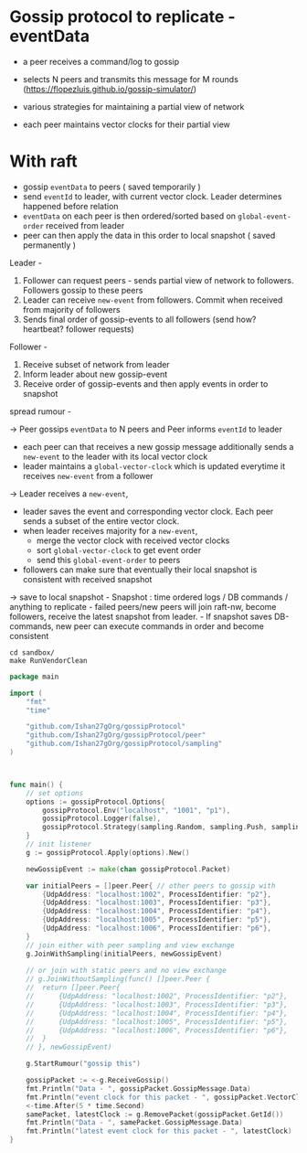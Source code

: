 
# Gossip protocol to replicate - eventData

- a peer receives a command/log to gossip
- selects N peers and transmits this message for M rounds (https://flopezluis.github.io/gossip-simulator/) 
- various strategies for maintaining a partial view of network

- each peer maintains vector clocks for their partial view

# With raft

- gossip `eventData` to peers ( saved temporarily )
- send `eventId` to leader, with current vector clock. Leader determines happened before relation
- `eventData` on each peer is then ordered/sorted based on `global-event-order` received from leader
- peer can then apply the data in this order to local snapshot ( saved permanently )

Leader - 
1. Follower can request peers - sends partial view of network to followers. Followers gossip to these peers 
2. Leader can receive `new-event` from followers. Commit when received from majority of followers
3. Sends final order of gossip-events to all followers (send how? heartbeat? follower requests)

Follower -
1. Receive subset of network from leader
2. Inform leader about new gossip-event
3. Receive order of gossip-events and then apply events in order to snapshot

spread rumour - 

-> Peer gossips `eventData` to N peers and Peer informs `eventId` to leader
   - each peer can that receives a new gossip message additionally sends a `new-event` to the leader with its local vector clock
   - leader maintains a `global-vector-clock` which is updated everytime it receives `new-event` from a follower

-> Leader receives a `new-event`,
   - leader saves the event and corresponding vector clock. Each peer sends a subset of the entire vector clock.
   - when leader receives majority for a `new-event`, 
     - merge the vector clock with received vector clocks
     - sort `global-vector-clock` to get event order
     - send this `global-event-order` to peers 
   - followers can make sure that eventually their local snapshot is consistent with received snapshot

-> save to local snapshot
      - Snapshot : time ordered logs / DB commands / anything to replicate
      - failed peers/new peers will join raft-nw, become followers, receive the latest snapshot from leader.
      - If snapshot saves DB-commands, new peer can execute commands in order and become consistent 

```shell
cd sandbox/
make RunVendorClean
```
```go
package main

import (
	"fmt"
	"time"

	"github.com/Ishan27gOrg/gossipProtocol"
	"github.com/Ishan27gOrg/gossipProtocol/peer"
	"github.com/Ishan27gOrg/gossipProtocol/sampling"
)



func main() {
	// set options
	options := gossipProtocol.Options{
		gossipProtocol.Env("localhost", "1001", "p1"),
		gossipProtocol.Logger(false),
		gossipProtocol.Strategy(sampling.Random, sampling.Push, sampling.Random),
	}
	// init listener
	g := gossipProtocol.Apply(options).New()

	newGossipEvent := make(chan gossipProtocol.Packet)

	var initialPeers = []peer.Peer{ // other peers to gossip with
		{UdpAddress: "localhost:1002", ProcessIdentifier: "p2"},
		{UdpAddress: "localhost:1003", ProcessIdentifier: "p3"},
		{UdpAddress: "localhost:1004", ProcessIdentifier: "p4"},
		{UdpAddress: "localhost:1005", ProcessIdentifier: "p5"},
		{UdpAddress: "localhost:1006", ProcessIdentifier: "p6"},
	}
	// join either with peer sampling and view exchange
	g.JoinWithSampling(initialPeers, newGossipEvent)
	
	// or join with static peers and no view exchange
	// g.JoinWithoutSampling(func() []peer.Peer {
	//	return []peer.Peer{
	//		{UdpAddress: "localhost:1002", ProcessIdentifier: "p2"},
	//		{UdpAddress: "localhost:1003", ProcessIdentifier: "p3"},
	//		{UdpAddress: "localhost:1004", ProcessIdentifier: "p4"},
	//		{UdpAddress: "localhost:1005", ProcessIdentifier: "p5"},
	//		{UdpAddress: "localhost:1006", ProcessIdentifier: "p6"},
	//	}
	// }, newGossipEvent)

	g.StartRumour("gossip this")

    gossipPacket := <-g.ReceiveGossip()
    fmt.Println("Data - ", gossipPacket.GossipMessage.Data)
    fmt.Println("event clock for this packet - ", gossipPacket.VectorClock)
    <-time.After(5 * time.Second)
    samePacket, latestClock := g.RemovePacket(gossipPacket.GetId())
    fmt.Println("Data - ", samePacket.GossipMessage.Data)
    fmt.Println("latest event clock for this packet - ", latestClock)
}
```